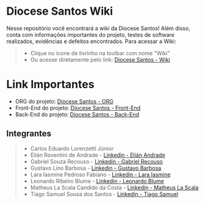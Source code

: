 # Diocese Santos Wiki
Nesse repositório você encontrará a wiki da Diocese Santos! Além disso, conta com informações importantes do projeto, testes de software realizados, evidências e defeitos encontrados.
Para acessar a Wiki:
> - Clique no ícone de livrinho na toolbar com nome "Wiki"
> - Ou acesse diretamente pelo link: [Diocese Santos - Wiki](https://github.com/diocese-santos-org/diocese-santos-wiki/wiki)

# Link Importantes
- ORG do projeto: [Diocese Santos - ORG](https://github.com/diocese-santos-org)
- Front-End do projeto: [Diocese Santos - Front-End](https://github.com/diocese-santos-org/diocese-santos-front)
- Back-End do projeto: [Diocese Santos - Back-End](https://github.com/diocese-santos-org/diocese-santos-backend)

## Integrantes
> - Carlos Eduardo Lorenzetti Júnior
> - Elián Roventini de Andrade - [Linkedin - Elián Andrade](https://www.linkedin.com/in/elianroventini/)
> - Gabriel Souza Recouso - [Linkedin - Gabriel Recouso](https://www.linkedin.com/in/gabrielrecouso/)
> - Gustavo Lino Barbosa - [Linkedin - Gustavo Barbosa](https://www.linkedin.com/in/gustavobarb/)
> - Lara Iasmine Pedroso Fabiano - [Linkedin - Lara Iasmine](https://www.linkedin.com/in/lara-iasmine-fabiano/)
> - Leonardo Ribeiro Blume - [Linkedin - Leonardo Blume](https://www.linkedin.com/in/leonardo-blume-5484311b5/)
> - Matheus La Scala Candido da Costa - [Linkedin - Matheus La Scala](https://www.linkedin.com/in/matheus-la-scala-1a1b091b0/)
> - Tiago Samuel Sousa dos Santos - [Linkedin - Tiago Samuel](https://www.linkedin.com/in/tiagosts99)
